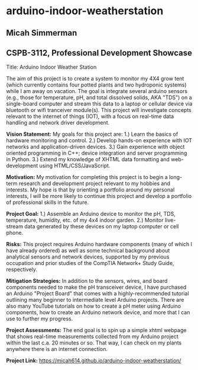 # arduino-indoor-weatherstation

<h2>Micah Simmerman</h2>

<h2>CSPB-3112, Professional Development Showcase</h2>

Title: Arduino Indoor Weather Station 

The aim of this project is to create a system to monitor my 4X4 grow tent (which currently contains four potted plants and two hydroponic systems) while I am away on vacation. The goal is integrate several arduino sensors (e.g., those for temperature, pH, and total dissolved solids, AKA "TDS") on a single-board computer and stream this data to a laptop or cellular device via bluetooth or wifi tranceiver module(s). This project will investigate concepts relevant to the internet of things (IOT), with a focus on real-time data handling and network driver development.

<strong>Vision Statement:</strong> My goals for this project are: 1.) Learn the basics of hardware monitoring and control. 2.) Develop hands-on experience with IOT networks and application-driven devices. 3.) Gain experience with object oriented programming in C++; device integration and server programming in Python. 3.) Extend my knowledge of XHTML data formatting and web-development using HTML/CSS/JavaScript. 

<strong>Motivation:</strong> My motivation for completing this project is to begin a long-term research and development project relevant to my hobbies and interests. My hope is that by orienting a portfolio around my personal interests, I will be more likely to continue this project and develop a portfolio of professional skills in the future.

<strong>Project Goal:</strong> 1.) Assemble an Arduino device to monitor the pH, TDS, temperature, humidity, etc. of my 4x4 indoor garden. 2.) Monitor live-stream data generated by these devices on my laptop computer or cell phone. 

<strong>Risks:</strong> This project requires Arduino hardware components (many of which I have already ordered) as well as some technical background about analytical sensors and network devices, supported by my previous occupation and prior studies of the CompTIA Network+ Study Guide, respectively.

<strong>Mitigation Strategies:</strong> In addition to the sensors, wires, and board components needed to make the pH transceiver device, I have purchased an Arduino "Project Board" that comes with a highly-recommended tutorial outlining many beginner to intermediate level Arduino projects. There are also many YouTube tutorials on how to create a pH meter using Arduino components, how to create an Arduino network device, and more that I can use to further my progress.

<strong>Project Assessments:</strong> The end goal is to spin up a simple xhtml webpage that shows real-time measurements collected from my Arduino project within the last c.a. 20 minutes or so. That way, I can check on my plants anywhere there is an internet connection.

<strong>Project Link:</strong> https://micah614.github.io/arduino-indoor-weatherstation/
